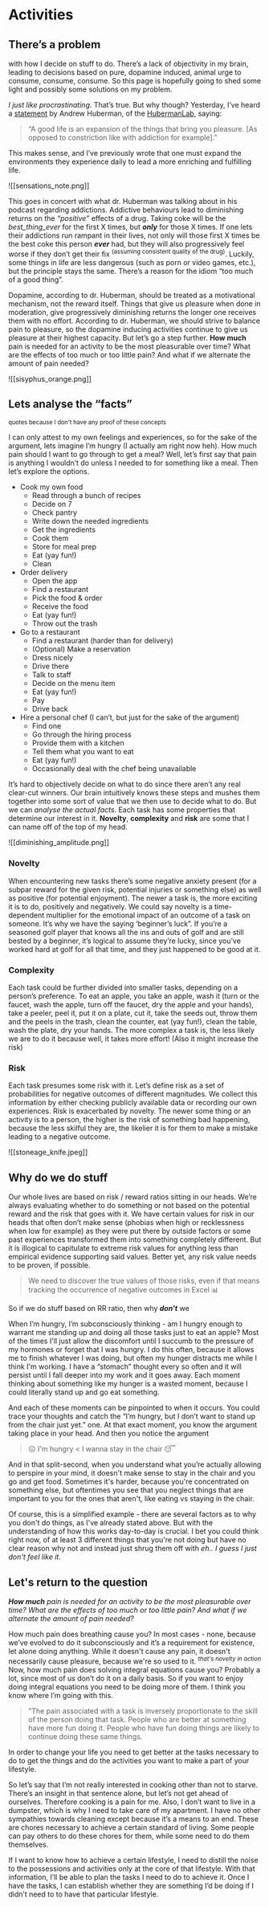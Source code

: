 # Activities

## **There’s a problem**
with how I decide on stuff to do. There’s a lack of objectivity in my brain, leading to decisions based on pure, dopamine induced, animal urge to consume, consume, consume. So this page is hopefully going to shed some light and possibly some solutions on my problem.

_I just like procrastinating._ That’s true. But why though? Yesterday, I’ve heard a [statement](https://www.youtube.com/watch?v=ha1ZbJIW1f8) by Andrew Huberman, of the [HubermanLab](http://hubermanlab.com), saying:

> “A good life is an expansion of the things that bring you pleasure. \[As opposed to constriction like with addiction for example].”

This makes sense, and I’ve previously wrote that one must expand the environments they experience daily to lead a more enriching and fulfilling life.

![[sensations_note.png]]

This goes in concert with what dr. Huberman was talking about in his podcast regarding addictions. Addictive behaviours lead to diminishing returns on the _“positive”_ effects of a drug. Taking coke will be the *best_thing_ever* for the first X times, but ***only*** for those X times. If one lets their addictions run rampant in their lives, not only will those first X times be the best coke this person ***ever*** had, but they will also progressively feel worse if they don’t get their fix <sup>(assuming consistent quality of the drug)</sup>. Luckily, some things in life are less dangerous (such as porn or video games, etc.), but the principle stays the same. There’s a reason for the idiom “too much of a good thing”.

Dopamine, according to dr. Huberman, should be treated as a motivational mechanism, not the reward itself. Things that give us pleasure when done in moderation, give progressively diminishing returns the longer one receives them with no effort. According to dr. Huberman, we should strive to balance pain to pleasure, so the dopamine inducing activities continue to give us pleasure at their highest capacity. But let’s go a step further. **How much** pain is needed for an activity to be the most pleasurable over time? What are the effects of too much or too little pain? And what if we alternate the amount of pain needed?

![[sisyphus_orange.png]]

## Lets analyse the “facts”
<sub>quotes because I don't have any proof of these concepts</sub>

I can only attest to my own feelings and experiences, so for the sake of the argument, lets imagine I’m hungry (I actually am right now heh). How much pain should I want to go through to get a meal? Well, let’s first say that pain is anything I wouldn’t do unless I needed to for something like a meal. Then let’s explore the options.

-   Cook my own food
    -   Read through a bunch of recipes
    -   Decide on 7
    -   Check pantry
    -   Write down the needed ingredients
    -   Get the ingredients
    -   Cook them
    -   Store for meal prep
    -   Eat (yay fun!)
    -   Clean
-   Order delivery
    -   Open the app
    -   Find a restaurant
    -   Pick the food & order
    -   Receive the food
    -   Eat (yay fun!)
    -   Throw out the trash
-   Go to a restaurant
    -   Find a restaurant (harder than for delivery)
    -   (Optional) Make a reservation
    -   Dress nicely
    -   Drive there
    -   Talk to staff
    -   Decide on the menu item
    -   Eat (yay fun!)
    -   Pay
    -   Drive back
-   Hire a personal chef (I can’t, but just for the sake of the argument)
    -   Find one
    -   Go through the hiring process
    -   Provide them with a kitchen
    -   Tell them what you want to eat
    -   Eat (yay fun!)
    -   Occasionally deal with the chef being unavailable

It’s hard to objectively decide on what to do since there aren’t any real clear-cut winners. Our brain intuitively knows these steps and mushes them together into some sort of value that we then use to decide what to do. But we can _analyse_ _the actual facts_. Each task has some properties that determine our interest in it. **Novelty**, **complexity** and **risk** are some that I can name off of the top of my head.

![[diminishing_amplitude.png]]

### **Novelty**
When encountering new tasks there’s some negative anxiety present (for a subpar reward for the given risk, potential injuries or something else) as well as positive (for potential enjoyment). The newer a task is, the more exciting it is to do, positively and negatively. We could say novelty is a time-dependent multiplier for the emotional impact of an outcome of a task on someone. It’s why we have the saying ‘beginner’s luck”. If you’re a seasoned golf player that knows all the ins and outs of golf and are still bested by a beginner, it’s logical to assume they’re lucky, since you’ve worked hard at golf for all that time, and they just happened to be good at it.

### **Complexity**
Each task could be further divided into smaller tasks, depending on a person’s preference. To eat an apple, you take an apple, wash it (turn or the faucet, wash the apple, turn off the faucet, dry the apple and your hands), take a peeler, peel it, put it on a plate, cut it, take the seeds out, throw them and the peels in the trash, clean the counter, eat (yay fun!), clean the table, wash the plate, dry your hands. The more complex a task is, the less likely we are to do it because well, it takes more effort! (Also it might increase the risk)

### **Risk**
Each task presumes some risk with it. Let’s define risk as a set of probabilities for negative outcomes of different magnitudes. We collect this information by either checking publicly available data or recording our own experiences. Risk is exacerbated by novelty. The newer some thing or an activity is to a person, the higher is the risk of something bad happening, because the less skilful they are, the likelier it is for them to make a mistake leading to a negative outcome.

![[stoneage_knife.jpeg]]

## Why do we do stuff
Our whole lives are based on risk / reward ratios sitting in our heads. We’re always evaluating whether to do something or not based on the potential reward and the risk that goes with it. We have certain values for risk in our heads that often don’t make sense (phobias when high or recklessness when low for example) as they were put there by outside factors or some past experiences transformed them into something completely different. But it is illogical to capitulate to extreme risk values for anything less than empirical evidence supporting said values. Better yet, any risk value needs to be proven, if possible.

> We need to discover the true values of those risks, even if that means tracking the occurrence of negative outcomes in Excel 📊

So if we do stuff based on RR ratio, then why ***don't*** we 

When I’m hungry, I’m subconsciously thinking - am I hungry enough to warrant me standing up and doing all those tasks just to eat an apple? Most of the times I'll just allow the discomfort until I succumb to the pressure of my hormones or forget that I was hungry. I do this often, because it allows me to finish whatever I was doing, but often my hunger distracts me while I think I'm working. I have a “stomach” thought every so often and it will persist until I fall deeper into my work and it goes away. Each moment thinking about something like my hunger is a wasted moment, because I could literally stand up and go eat something.

And each of these moments can be pinpointed to when it occurs. You could trace your thoughts and catch the “I’m hungry, but I don’t want to stand up from the chair just yet.” one. At that exact moment, you know the argument taking place in your head. And then you notice the argument

>😖  I'm hungry < I wanna stay in the chair 😴  

And in that split-second, when you understand what you’re actually allowing to perspire in your mind, it doesn't make sense to stay in the chair and you go and get food. Sometimes it's harder, because you're concentrated on something else, but oftentimes you see that you neglect things that are important to you for the ones that aren't, like eating vs staying in the chair.

Of course, this is a simplified example - there are several factors as to why you don't do things, as I've already stated above. But with the understanding of how this works day-to-day is crucial. I bet you could think right now, of at least 3 different things that you're not doing but have no clear reason why not and instead just shrug them off with *eh.. I guess I just don't feel like it.*

## Let's return to the question
***How much** pain is needed for an activity to be the most pleasurable over time? What are the effects of too much or too little pain? And what if we alternate the amount of pain needed?*

How much pain does breathing cause you? In most cases - none, because we’ve evolved to do it subconsciously and it’s a requirement for existence, let alone doing anything. While it doesn't cause any pain, it doesn't necessarily cause pleasure, because we're so used to it. <sup><i>that's novelty in action</i></sup> Now, how much pain does solving integral equations cause you? Probably a lot, since most of us don’t do it on a daily basis. So if you want to enjoy doing integral equations you need to be doing more of them. I think you know where I’m going with this.

> “The pain associated with a task is inversely proportionate to the skill of the person doing that task. People who are better at something have more fun doing it. People who have fun doing things are likely to continue doing these same things.
 
In order to change your life you need to get better at the tasks necessary to do to get the things and do the activities you want to make a part of your lifestyle.

So let’s say that I’m not really interested in cooking other than not to starve. There’s an insight in that sentence alone, but let’s not get ahead of ourselves. Therefore cooking is a pain for me. Also, I don’t want to live in a dumpster, which is why I need to take care of my apartment. I have no other sympathies towards cleaning except because it’s a means to an end. These are chores necessary to achieve a certain standard of living. Some people can pay others to do these chores for them, while some need to do them themselves.

If I want to know how to achieve a certain lifestyle, I need to distill the noise to the possessions and activities only at the core of that lifestyle. With that information, I’ll be able to plan the tasks I need to do to achieve it. Once I have the tasks, I can establish whether they are something I’d be doing if I didn’t need to to have that particular lifestyle.